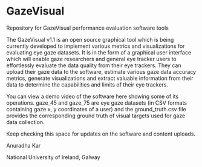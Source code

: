 # GazeVisual
Repository for GazeVisual performance evaluation software tools

The GazeVisual v1.1  is an open source graphical tool which is being currently developed to implement various metrics and visualizations for evaluating eye gaze datasets. It is in the form of a graphical user interface which will enable gaze researchers and general eye tracker users to effortlessly evaluate the data quality from their eye trackers. They can upload their gaze data to the software, estimate various gaze data accuracy metrics, generate visualizations and extract valuable information from their data to determine the capabilities and limits of their eye trackers.

You can view a demo video of the software here showing some of its operations. gaze_45 and gaze_75 are eye gaze datasets (in CSV formats containing gaze x, y coordinates of a user) and the ground_truth.csv file provides the corresponding ground truth of visual targets used for gaze data collection. 

Keep checking this space for updates on the software and content uploads.

Anuradha Kar

National University of Ireland, Galway

